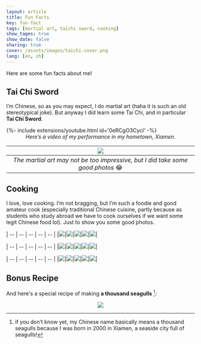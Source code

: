 ```yaml
---
layout: article
title: Fun Facts
key: fun-fact 
tags: [martial art, taichi sword, cooking]
show_tages: true
show_date: false
sharing: true
cover: /assets/images/taichi-cover.png
lang: [en, zh]
---
```


Here are some fun facts about me!

<!--more-->

## Tai Chi Sword

I’m Chinese, so as you may expect, I do martial art (haha it is such an old stereotypical joke). But anyway I did learn some Tai Chi, and in particular **Tai Chi Sword**. 

<div>{%- include extensions/youtube.html id='0eRCgO3CycI' -%}</div>
<center><i>Here’s a video of my performance in my hometown, Xiamen.</i></center>

|![](/assets/images/taichi-cover.png)|
|:--:|
| *The martial art may not be too impressive, but I did take some good photos* :joy: |

## Cooking

I love, love cooking. I’m not bragging, but I’m such a foodie and good amateur cook (especially traditional Chinese cuisine, partly because as students who study abroad we have to cook ourselves if we want some legit Chinese food lol). Just to show you some good photos.

| -- | -- | -- | -- | -- |
|![](/assets/images/food-3400-1.jpg)|![](/assets/images/food-3400-2.jpg)|![](/assets/images/food-3400-3.jpg)|![](/assets/images/food-3400-4.jpg)|![](/assets/images/food-3400-5.jpg)|

| -- | -- | -- | -- | -- |
|![](/assets/images/food-1.jpg)|![](/assets/images/food-2.jpg)|![](/assets/images/food-3.jpg)|![](/assets/images/food-4.jpg)|![](/assets/images/food-5.jpg)|

| -- | -- | -- | -- | -- |
|![](/assets/images/food-6.jpg)|![](/assets/images/food-7.jpg)|![](/assets/images/food-8.jpg)|![](/assets/images/food-9.jpg)|![](/assets/images/food-10.jpg)|

## Bonus Recipe

And here's a special recipe of making **a thousand seagulls** [^1]: 
<center>
  <img class="image image--xl" src="/assets/images/recipe-me-en.jpg">
</center>

[^1]: if you don’t know yet, my Chinese name basically means a thousand seagulls because I was born in 2000 in Xiamen, a seaside city full of seagulls!